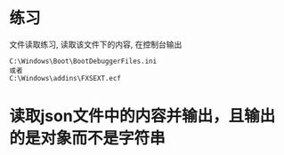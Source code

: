 # 练习
文件读取练习, 读取该文件下的内容, 在控制台输出
```
C:\Windows\Boot\BootDebuggerFiles.ini
或者
C:\Windows\addins\FXSEXT.ecf
```

# 读取json文件中的内容并输出，且输出的是对象而不是字符串